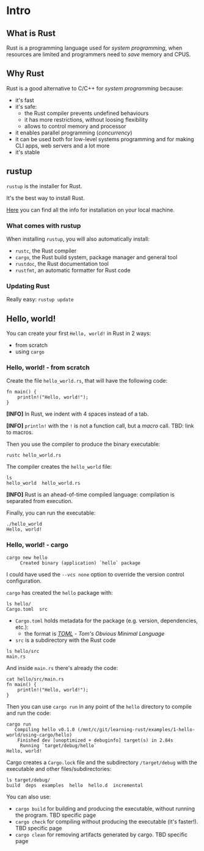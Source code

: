 # Intro
## What is Rust
Rust is a programming language used for _system programming_, when resources are limited and programmers need to _save_ memory and CPUS.

## Why Rust
Rust is a good alternative to C/C++ for _system programming_ because:
* it's fast
* it's safe:
  * the Rust compiler prevents undefined behaviours
  * it has more restrictions, without loosing flexibility
  * allows to control memory and processor
* it enables parallel programming (_concurrency_)
* it can be used both for low-level systems programming and for making CLI apps, web servers and a lot more
* it's stable

## rustup
`rustup` is the installer for Rust.

It's the best way to install Rust.

[Here](https://rustup.rs/) you can find all the info for installation on your local machine.

### What comes with rustup
When installing `rustup`, you will also automatically install:
* `rustc`, the Rust compiler
* `cargo`, the Rust build system, package manager and general tool
* `rustdoc`, the Rust documentation tool
* `rustfmt`, an automatic formatter for Rust code

### Updating Rust
Really easy: `rustup update`

## Hello, world!
You can create your first `Hello, world!` in Rust in 2 ways:
* from scratch
* using `cargo`

### Hello, world! - from scratch
Create the file `hello_world.rs`, that will have the following code:
```
fn main() {
    println!("Hello, world!");
}
```
**[INFO]** In Rust, we indent with 4 spaces instead of a tab.

**[INFO]** `println!` with the `!` is not a function call, but a _macro_ call. TBD: link to macros.

Then you use the compiler to produce the binary executable:
```
rustc hello_world.rs
```
The compiler creates the `hello_world` file:
```
ls
hello_world  hello_world.rs
```
**[INFO]** Rust is an ahead-of-time compiled language: compilation is separated from execution.

Finally, you can run the executable:
```
./hello_world
Hello, world!
```
### Hello, world! - cargo
```
cargo new hello
     Created binary (application) `hello` package
```
I could have used the `--vcs none` option to override the version control configuration.

`cargo` has created the `hello` package with:
```
ls hello/
Cargo.toml  src
```
* `Cargo.toml` holds metadata for the package (e.g. version, dependencies, etc.):
  * the format is [_TOML_](https://toml.io/en/) - _Tom's Obvious Minimal Language_
* `src` is a subdirectory with the Rust code
```
ls hello/src
main.rs
```
And inside `main.rs` there's already the code:
```
cat hello/src/main.rs
fn main() {
    println!("Hello, world!");
}
```
Then you can use `cargo run` in any point of the `hello` directory to compile and run the code:
```
cargo run
   Compiling hello v0.1.0 (/mnt/c/git/learning-rust/examples/1-hello-world/using-cargo/hello)
    Finished dev [unoptimized + debuginfo] target(s) in 2.84s
     Running `target/debug/hello`
Hello, world!
```
Cargo creates a `Cargo.lock` file and the subdirectory `/target/debug` with the executable and other files/subdirectories:
```
ls target/debug/
build  deps  examples  hello  hello.d  incremental
```
You can also use:
* `cargo build` for building and producing the executable, without running the program. TBD specific page
* `cargo check` for compiling without producing the executable (it's faster!). TBD specific page
* `cargo clean` for removing artifacts generated by cargo. TBD specific page
